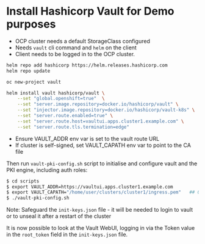 # Install Hashicorp Vault for Demo purposes

- OCP cluster needs a default StorageClass configured
- Needs `vault` cli command and `helm` on the client
- Client needs to be logged in to the OCP cluster.


```bash
helm repo add hashicorp https://helm.releases.hashicorp.com
helm repo update

oc new-project vault

helm install vault hashicorp/vault \
    --set "global.openshift=true"  \
    --set "server.image.repository=docker.io/hashicorp/vault" \
    --set "injector.image.repository=docker.io/hashicorp/vault-k8s" \
    --set "server.route.enabled=true" \
    --set "server.route.host=vaultui.apps.cluster1.example.com" \
    --set "server.route.tls.termination=edge"
```

- Ensure VAULT_ADDR env var is set to the vault route URL
- If cluster is self-signed, set VAULT_CAPATH env var to point to the CA file

Then run `vault-pki-config.sh` script to initialise and configure vault and the PKI engine, including auth roles:

```bash
$ cd scripts
$ export VAULT_ADDR=https://vaultui.apps.cluster1.example.com
$ export VAULT_CAPATH="/home/user/clusters/cluster1/ingress.pem"   ## ONLY if route is self-signed or signed by a private signer
$ ./vault-pki-config.sh
```

Note: Safeguard the `init-keys.json` file - it will be needed to login to vault or to unseal it after a restart of the cluster

It is now possible to look at the Vault WebUI, logging in via the Token value in the `root_token` field in the `init-keys.json` file.
